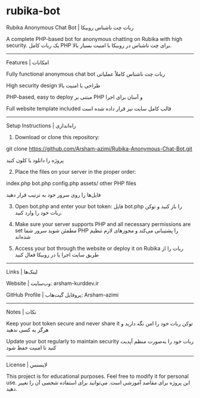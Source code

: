 # rubika-bot
Rubika Anonymous Chat Bot | ربات چت ناشناس روبیکا

A complete PHP-based bot for anonymous chatting on Rubika with high security.
یک ربات کامل PHP برای چت ناشناس در روبیکا با امنیت بسیار بالا.


---

Features | امکانات

Fully functional anonymous chat bot
ربات چت ناشناس کاملاً عملیاتی

High security design
طراحی با امنیت بالا

PHP-based, easy to deploy
مبتنی بر PHP و آسان برای اجرا

Full website template included
قالب کامل سایت نیز قرار داده شده است



---

Setup Instructions | راه‌اندازی

1. Download or clone this repository:

git clone https://github.com/Arsham-azimi/Rubika-Anonymous-Chat-Bot.git

پروژه را دانلود یا کلون کنید


2. Place the files on your server in the proper order:

index.php
bot.php
config.php
assets/
other PHP files

فایل‌ها را روی سرور خود به ترتیب قرار دهید


3. Open bot.php and enter your bot token:
فایل bot.php را باز کنید و توکن ربات خود را وارد کنید.


4. Make sure your server supports PHP and all necessary permissions are set
مطمئن شوید سرور شما PHP را پشتیبانی می‌کند و مجوزهای لازم تنظیم شده‌اند


5. Access your bot through the website or deploy it on Rubika
ربات را از طریق سایت اجرا یا در روبیکا فعال کنید




---

Links | لینک‌ها

Website | وب‌سایت: arsham-kurddev.ir

GitHub Profile | پروفایل گیت‌هاب: Arsham-azimi



---

Notes | نکات

Keep your bot token secure and never share it
توکن ربات خود را امن نگه دارید و هرگز به کسی ندهید

Update your bot regularly to maintain security
ربات خود را به‌صورت منظم آپدیت کنید تا امنیت حفظ شود



---

License | لایسنس

This project is for educational purposes. Feel free to modify it for personal use.
این پروژه برای مقاصد آموزشی است. می‌توانید برای استفاده شخصی آن را تغییر دهید.




